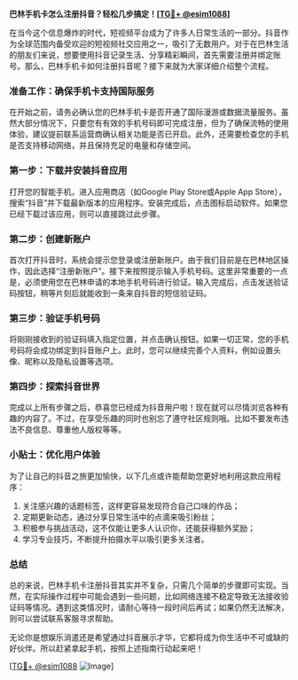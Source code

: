 **巴林手机卡怎么注册抖音？轻松几步搞定！[[TG💪+ @esim1088](https://t.me/s/esim1088)]**

在当今这个信息爆炸的时代，短视频平台成为了许多人日常生活的一部分。抖音作为全球范围内备受欢迎的短视频社交应用之一，吸引了无数用户。对于在巴林生活的朋友们来说，想要使用抖音记录生活、分享精彩瞬间，首先需要注册并绑定账号。那么，巴林手机卡如何注册抖音呢？接下来就为大家详细介绍整个流程。

### 准备工作：确保手机卡支持国际服务

在开始之前，请务必确认您的巴林手机卡是否开通了国际漫游或数据流量服务。虽然大部分情况下，只要您有有效的手机号码即可完成注册，但为了确保流畅的使用体验，建议提前联系运营商确认相关功能是否已开启。此外，还需要检查您的手机是否支持移动网络，并且保持充足的电量和存储空间。

### 第一步：下载并安装抖音应用

打开您的智能手机，进入应用商店（如Google Play Store或Apple App Store），搜索“抖音”并下载最新版本的应用程序。安装完成后，点击图标启动软件。如果您已经下载过该应用，则可以直接跳过此步骤。

### 第二步：创建新账户

首次打开抖音时，系统会提示您登录或注册新账户。由于我们目前是在巴林地区操作，因此选择“注册新账户”。接下来按照提示输入手机号码。这里非常重要的一点是，必须使用您在巴林申请的本地手机号码进行验证。输入完成后，点击发送验证码按钮，稍等片刻后就能收到一条来自抖音的短信验证码。

### 第三步：验证手机号码

将刚刚接收到的验证码填入指定位置，并点击确认按钮。如果一切正常，您的手机号码将会成功绑定到抖音账户上。此时，您可以继续完善个人资料，例如设置头像、昵称以及隐私设置等选项。

### 第四步：探索抖音世界

完成以上所有步骤之后，恭喜您已经成为抖音用户啦！现在就可以尽情浏览各种有趣的内容了。不过，在享受乐趣的同时也别忘了遵守社区规则哦。比如不要发布违法不良信息、尊重他人版权等等。

### 小贴士：优化用户体验

为了让自己的抖音之旅更加愉快，以下几点或许能帮助您更好地利用这款应用程序：
1. 关注感兴趣的话题标签，这样更容易发现符合自己口味的作品；
2. 定期更新动态，通过分享日常生活中的点滴来吸引粉丝；
3. 积极参与挑战活动，这不仅能让更多人认识你，还能获得额外奖励；
4. 学习专业技巧，不断提升拍摄水平以吸引更多关注者。

### 总结

总的来说，巴林手机卡注册抖音其实并不复杂，只需几个简单的步骤即可实现。当然，在实际操作过程中可能会遇到一些问题，比如网络连接不稳定导致无法接收验证码等情况。遇到这类情况时，请耐心等待一段时间后再试；如果仍然无法解决，则可以尝试联系客服寻求帮助。

无论你是想娱乐消遣还是希望通过抖音展示才华，它都将成为你生活中不可或缺的好伙伴。所以赶紧拿起手机，按照上述指南行动起来吧！

[[TG💪+ @esim1088](https://t.me/s/esim1088) ![Image](https://i.postimg.cc/4NQfJmqS/Snipaste-2025-05-13-00-14-12.png)]